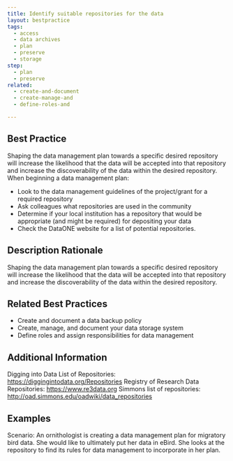 ```yaml
---
title: Identify suitable repositories for the data
layout: bestpractice
tags:
  - access
  - data archives
  - plan
  - preserve
  - storage
step:
  - plan
  - preserve
related:
  - create-and-document
  - create-manage-and
  - define-roles-and

---
```


## Best Practice
Shaping the data management plan towards a specific desired repository will increase the likelihood that the data will be accepted into that repository and increase the discoverability of the data within the desired repository. When beginning a data management plan:
- Look to the data management guidelines of the project/grant for a required repository
- Ask colleagues what repositories are used in the community
- Determine if your local institution has a repository that would be appropriate (and might be required) for depositing your data
- Check the DataONE website for a list of potential repositories.

## Description Rationale
Shaping the data management plan towards a specific desired repository will increase the likelihood that the data will be accepted into that repository and increase the discoverability of the data within the desired repository.

## Related Best Practices
- Create and document a data backup policy
- Create, manage, and document your data storage system
- Define roles and assign responsibilities for data management

## Additional Information
Digging into Data List of Repositories: https://diggingintodata.org/Repositories
Registry of Research Data Repositories: https://www.re3data.org
Simmons list of repositories: http://oad.simmons.edu/oadwiki/data_repositories

## Examples
Scenario: An ornithologist is creating a data management plan for migratory bird data. She would like to ultimately put her data in eBird. She looks at the repository to find its rules for data management to incorporate in her plan.
